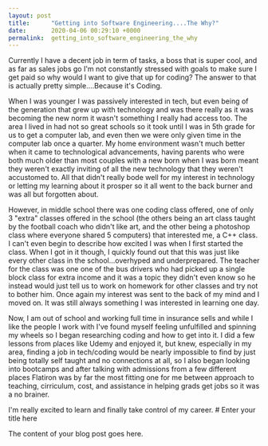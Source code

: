 ```yaml
---
layout: post
title:      "Getting into Software Engineering....The Why?"
date:       2020-04-06 00:29:10 +0000
permalink:  getting_into_software_engineering_the_why
---
```



Currently I have a decent job in term of tasks, a boss that is super cool, and as far as sales jobs go I'm not constantly stressed with goals to make sure I get paid so why would I want to give that up for coding? The answer to that is actually pretty simple....Because it's Coding. 

When I was younger I was passively interested in tech, but even being of the generation that grew up with technology and was there really as it was becoming the new norm it wasn't something I really had access too. The area I lived in had not so great schools so it took until I was in 5th grade for us to get a computer lab, and even then we were only given time in the computer lab once a quarter. My home environment wasn't much better when it came to technological advancements, having parents who were both much older than most couples with a new born when I was born meant they weren't exactly inviting of all the new technology that they weren't accustomed to. All that didn't really bode well for my interest in technology or letting my learning about it prosper so it all went to the back burner and was all but forgotten about. 

However, in middle school there was one coding class offered, one of only 3 "extra" classes offered in the school (the others being an art class taught by the football coach who didn't like art, and the other being a photoshop class where everyone shared 5 computers) that interested me, a C++ class. I can't even begin to describe how excited I was when I first started the class. When I got in it though, I quickly found out that this was just like every other class in the school...overhyped and underprepared. The teacher for the class was one one of the bus drivers who had picked up a single block class for extra income and it was a topic they didn't even know so he instead would just tell us to work on homework for other classes and try not to bother him. Once again my interest was sent to the back of my mind and I moved on. It was still always something I was interested in learning one day.

Now, I am out of school and working full time in insurance sells and while I like the people I work with I've found myself feeling unfulfilled and spinning my wheels so I began researching coding and how to get into it. I did a few lessons from places like Udemy and enjoyed it, but knew, especially in my area, finding a job in tech/coding would be nearly impossible to find by just being totally self taught and no connections at all, so I also began looking into bootcamps and after talking with admissions from a few different places Flatiron was by far the most fitting one for me between approach to teaching, cirriculum, cost, and assistance in helping grads get jobs so it was a no brainer. 

I'm really excited to learn and finally take control of my career. # Enter your title here

The content of your blog post goes here.
